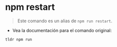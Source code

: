 # npm restart

> Este comando es un alias de `npm run restart`.

- Vea la documentación para el comando original:

`tldr npm run`
